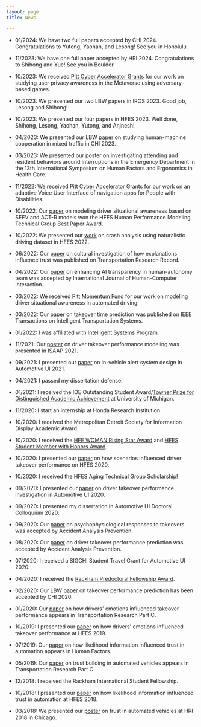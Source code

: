 ```yaml
---
layout: page
title: News

---
```

- 01/2024: We have two full papers accepted by CHI 2024. Congratulations to Yutong, Yaohan, and Lesong! See you in Honolulu.

- 11/2023: We have one full paper accepted by HRI 2024. Congratulations to Shihong and Yue! See you in Boulder.

- 10/2023: We received [Pitt Cyber Accelerator Grants](https://www.cyber.pitt.edu/pcag) for our work on studying user privacy awareness in the Metaverse using adversary-based games.

- 10/2023: We presented our two LBW papers in IROS 2023. Good job, Lesong and Shihong!

- 10/2023: We presented our four papers in HFES 2023. Well done, Shihong, Lesong, Yaohan, Yutong, and Anjnesh!

- 04/2023: We presented our LBW [paper](https://dl.acm.org/doi/10.1145/3544549.3585690) on studying human-machine cooperation in mixed traffic in CHI 2023.

- 03/2023: We presented our poster on investigating attending and resident behaviors around interruptions in the Emergency Department in the 13th International Symposium on Human Factors and Ergonomics in Health Care.

- 11/2022: We received [Pitt Cyber Accelerator Grants](https://www.cyber.pitt.edu/pcag) for our work on an adaptive Voice User Interface of navigation apps for People with Disabilities. 

- 10/2022: Our [paper](https://journals.sagepub.com/doi/abs/10.1177/1071181322661246) on modeling driver situational awareness based on SEEV and ACT-R models won the HFES Human Performance Modeling Technical Group Best Paper Award.

- 10/2022: We presented our [work](https://journals.sagepub.com/doi/abs/10.1177/1071181322661524) on crash analysis using naturalistic driving dataset in HFES 2022.

- 06/2022: Our [paper](https://journals.sagepub.com/doi/abs/10.1177/03611981221100528) on cultural investigation of how explanations influence trust was published on Transportation Research Record. 

- 04/2022: Our [paper](https://www.tandfonline.com/doi/abs/10.1080/10447318.2022.2097602) on enhancing AI transparency in human-autonomy team was accepted by International Journal of Human-Computer Interaction. 

- 03/2022: We received [Pitt Momentum Fund](http://d-scholarship.pitt.edu/42309/) for our work on modeling driver situational awareness in automated driving.

- 03/2022: Our [paper](https://ieeexplore.ieee.org/document/9733956) on takeover time prediction was published on IEEE Transactions on Intelligent Transportation Systems. 

- 01/2022: I was affiliated with [Intelligent Systems Program](https://www.isp.pitt.edu/about).

- 11/2021: Our [poster](https://www.isaap2021.com/posters) on driver takeover performance modeling was presented in ISAAP 2021.

- 09/2021: I presented our [paper](https://doi.org/10.1145/3409118.3475155) on in-vehicle alert system design in Automotive UI 2021.

- 04/2021: I passed my dissertation defense.

- 01/2021: I received the IOE Outstanding Student Award/[Towner Prize for Distinguished Academic Achievement](https://studentaffairs.engin.umich.edu/graduate-student-achievements/) at University of Michigan. 

- 11/2020: I start an internship at Honda Research Institution.

- 10/2020: I received the Metropolitan Detroit Society for Information Display Academic Award.

- 10/2020: I received the [HFE WOMAN Rising Star Award](https://www.hfewoman.com/awards) and [HFES Student Member with Honors Award](https://www.hfes.org/Membership/Awards/Student-and-Student-Chapter-Awards). 

- 10/2020: I presented our [paper](https://doi.org/10.1177/1071181320641482) on how scenarios influenced driver takeover performance on HFES 2020.

- 10/2020: I received the HFES Aging Technical Group Scholarship!

- 09/2020: I presented our [paper](http://doi.org/10.1145/3409120.3410666) on driver takeover performance investigation in Automotive UI 2020. 

- 09/2020: I presented my dissertation in Automotive UI Doctoral Colloquium 2020. 

- 09/2020: Our [paper](http://doi.org/10.1016/j.aap.2020.105804) on psychophysiological responses to takeovers was accepted by Accident Analysis Prevention.

- 08/2020: Our [paper](http://doi.org/10.1016/j.aap.2020.105748) on driver takeover performance prediction was accepted by Accident Analysis Prevention.

- 07/2020: I received a SIGCHI Student Travel Grant for Automotive UI 2020.

- 04/2020: I received the [Rackham Predoctoral Fellowship Award](https://rackham.umich.edu/discover-rackham/announcing-the-2020-2021-rackham-predoctoral-fellowship-awards/).

- 02/2020: Our LBW [paper](http://doi.org/10.1145/3334480.3382963) on takeover performance prediction has been accepted by CHI 2020.

- 01/2020: Our [paper](http://doi.org/10.1016/j.trc.2020.01.006) on how drivers' emotions influenced takeover performance appears in Transportation Research Part C.

- 10/2019: I presented our [paper](http://doi.org/10.1177/1071181319631391) on how drivers' emotions influenced takeover performance at HFES 2019.

- 07/2019: Our [paper](http://doi.org/10.1177/0018720819862916) on how likelihood information influenced trust in automation appears in Human Factors.

- 05/2019: Our [paper](http://doi.org/10.1016/j.trc.2019.05.025) on trust building in automated vehicles appears in Transportation Research Part C.

- 12/2018: I received the Rackham International Student Fellowship.

- 10/2018: I presented our [paper](http://doi.org/10.1177/1541931218621041) on how likelihood information influenced trust in automation at HFES 2018.

- 03/2018: We presented our [poster](http://doi.org/10.1145/3173386.3177057) on trust in automated vehicles at HRI 2018 in Chicago.
